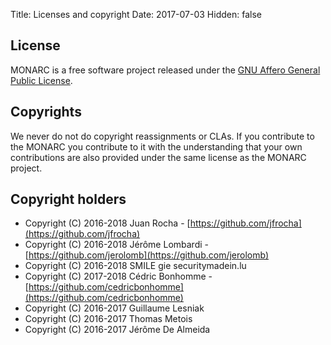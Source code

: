 Title: Licenses and copyright
Date: 2017-07-03
Hidden: false

## License

MONARC is a free software project released under the
[GNU Affero General Public License](https://www.gnu.org/licenses/agpl-3.0.html).

## Copyrights

We never do not do copyright reassignments or CLAs. If you contribute to the
MONARC you contribute to it with the understanding that your own contributions
are also provided under the same license as the MONARC project.

## Copyright holders

- Copyright (C) 2016-2018 Juan Rocha - [https://github.com/jfrocha](https://github.com/jfrocha)
- Copyright (C) 2016-2018 Jérôme Lombardi - [https://github.com/jerolomb](https://github.com/jerolomb)
- Copyright (C) 2016-2018 SMILE gie securitymadein.lu
- Copyright (C) 2017-2018 Cédric Bonhomme - [https://github.com/cedricbonhomme](https://github.com/cedricbonhomme)
- Copyright (C) 2016-2017 Guillaume Lesniak
- Copyright (C) 2016-2017 Thomas Metois
- Copyright (C) 2016-2017 Jérôme De Almeida
